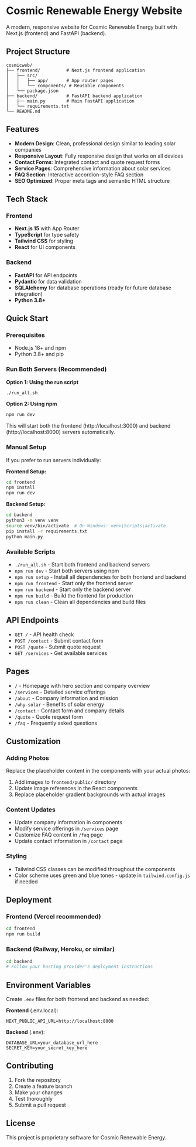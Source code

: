 # Cosmic Renewable Energy Website

A modern, responsive website for Cosmic Renewable Energy built with Next.js (frontend) and FastAPI (backend).

## Project Structure

```
cosmicweb/
├── frontend/          # Next.js frontend application
│   ├── src/
│   │   ├── app/       # App router pages
│   │   └── components/ # Reusable components
│   └── package.json
├── backend/           # FastAPI backend application
│   ├── main.py        # Main FastAPI application
│   └── requirements.txt
└── README.md
```

## Features

- **Modern Design**: Clean, professional design similar to leading solar companies
- **Responsive Layout**: Fully responsive design that works on all devices
- **Contact Forms**: Integrated contact and quote request forms
- **Service Pages**: Comprehensive information about solar services
- **FAQ Section**: Interactive accordion-style FAQ section
- **SEO Optimized**: Proper meta tags and semantic HTML structure

## Tech Stack

### Frontend
- **Next.js 15** with App Router
- **TypeScript** for type safety
- **Tailwind CSS** for styling
- **React** for UI components

### Backend
- **FastAPI** for API endpoints
- **Pydantic** for data validation
- **SQLAlchemy** for database operations (ready for future database integration)
- **Python 3.8+**

## Quick Start

### Prerequisites
- Node.js 18+ and npm
- Python 3.8+ and pip

### Run Both Servers (Recommended)

**Option 1: Using the run script**
```bash
./run_all.sh
```

**Option 2: Using npm**
```bash
npm run dev
```

This will start both the frontend (http://localhost:3000) and backend (http://localhost:8000) servers automatically.

### Manual Setup

If you prefer to run servers individually:

**Frontend Setup:**
```bash
cd frontend
npm install
npm run dev
```

**Backend Setup:**
```bash
cd backend
python3 -m venv venv
source venv/bin/activate  # On Windows: venv\Scripts\activate
pip install -r requirements.txt
python main.py
```

### Available Scripts

- `./run_all.sh` - Start both frontend and backend servers
- `npm run dev` - Start both servers using npm
- `npm run setup` - Install all dependencies for both frontend and backend
- `npm run frontend` - Start only the frontend server
- `npm run backend` - Start only the backend server
- `npm run build` - Build the frontend for production
- `npm run clean` - Clean all dependencies and build files

## API Endpoints

- `GET /` - API health check
- `POST /contact` - Submit contact form
- `POST /quote` - Submit quote request
- `GET /services` - Get available services

## Pages

- `/` - Homepage with hero section and company overview
- `/services` - Detailed service offerings
- `/about` - Company information and mission
- `/why-solar` - Benefits of solar energy
- `/contact` - Contact form and company details
- `/quote` - Quote request form
- `/faq` - Frequently asked questions

## Customization

### Adding Photos
Replace the placeholder content in the components with your actual photos:
1. Add images to `frontend/public/` directory
2. Update image references in the React components
3. Replace placeholder gradient backgrounds with actual images

### Content Updates
- Update company information in components
- Modify service offerings in `/services` page
- Customize FAQ content in `/faq` page
- Update contact information in `/contact` page

### Styling
- Tailwind CSS classes can be modified throughout the components
- Color scheme uses green and blue tones - update in `tailwind.config.js` if needed

## Deployment

### Frontend (Vercel recommended)
```bash
cd frontend
npm run build
```

### Backend (Railway, Heroku, or similar)
```bash
cd backend
# Follow your hosting provider's deployment instructions
```

## Environment Variables

Create `.env` files for both frontend and backend as needed:

**Frontend** (.env.local):
```
NEXT_PUBLIC_API_URL=http://localhost:8000
```

**Backend** (.env):
```
DATABASE_URL=your_database_url_here
SECRET_KEY=your_secret_key_here
```

## Contributing

1. Fork the repository
2. Create a feature branch
3. Make your changes
4. Test thoroughly
5. Submit a pull request

## License

This project is proprietary software for Cosmic Renewable Energy.
